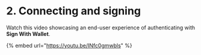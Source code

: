 # 2. Connecting and signing

Watch this video showcasing an end-user experience of authenticating with **Sign With Wallet**.

{% embed url="https://youtu.be/INfc0gmwbls" %}
